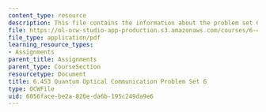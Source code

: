 ```yaml
---
content_type: resource
description: This file contains the information about the problem set 6.
file: https://ol-ocw-studio-app-production.s3.amazonaws.com/courses/6-453-quantum-optical-communication-fall-2016/6056facebe2a826eda6b195c249da9e6_MIT6_453F16_ps6.pdf
file_type: application/pdf
learning_resource_types:
- Assignments
parent_title: Assignments
parent_type: CourseSection
resourcetype: Document
title: 6.453 Quantum Optical Communication Problem Set 6
type: OCWFile
uid: 6056face-be2a-826e-da6b-195c249da9e6
---
```

